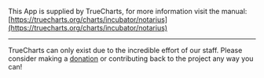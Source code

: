 

This App is supplied by TrueCharts, for more information visit the manual: [https://truecharts.org/charts/incubator/notarius](https://truecharts.org/charts/incubator/notarius)

---

TrueCharts can only exist due to the incredible effort of our staff.
Please consider making a [donation](https://truecharts.org/sponsor) or contributing back to the project any way you can!
